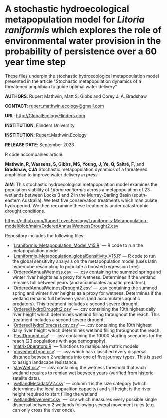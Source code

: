 # A stochastic hydroecological metapopulation model for <i>Litoria raniformis</i> which explores the role of environmental water provision in the probability of persistence over a 60 year time step
These files underpin the stochastic hydroecological metapopulation model presented in the article "Stochastic metapopulation dynamics of a threatened amphibian to guide optimal water delivery"

<strong>AUTHORS</strong>: Rupert Mathwin, Matt S. Gibbs and Corey J. A. Bradshaw

<strong>CONTACT</strong>: rupert.mathwin.ecology@gmail.com

<strong>URL</strong>: http://GlobalEcologyFlinders.com

<strong>INSTITUTION</strong>: Flinders University

<strong>INSTITUTION</strong>: Rupert.Mathwin.Ecology

<strong>RELEASE DATE</strong>: September 2023

R code accompanies article: 

<strong>Mathwin, R, Wassens, S, Gibbs, MS, Young, J, Ye, Q, Saltré, F,</strong> and <strong>Bradshaw, CJA</strong> Stochastic metapopulation dynamics of a threatened amphibian to improve water delivery <i>in press</i>

<strong>AIM</strong>: This stochastic hydroecological metapopulation model examines the population viability of <i>Litoria raniformis</i> across a metapopulation of 23 wetlands between Locks 3 and 2 in the Murray-Darling Basin (south-eastern Australia). We test five conservation treatments which manipulate hydroperiod. We then reexamine these treatments under catastrophic drought conditions.


https://github.com/RupertLovesEcology/Lraniformis-Metapopulation-model/blob/main/OrderedAnnualWetnessDrought2.csv

Repository includes the following files:
- '<a href="https://github.com/RupertLovesEcology/Lraniformis-Metapopulation-model/blob/main/Lraniformis_Metapopulation_Model_V15.R">Lraniformis_Metapopulation_Model_V15.R</a>' — R code to run the metapopulation model. 
- '<a href="https://github.com/RupertLovesEcology/Lraniformis-Metapopulation-model/blob/main/Lraniformis_Metapopulation_globalSensitivity_V15.R">Lraniformis_Metapopulation_globalSensitivity_V15.R</a>' — R code to run the global sensitivity analysis on the metapopulation model (uses latin hypercube resampling to populate a boosted regression tree). 
- '<a href="https://github.com/RupertLovesEcology/Lraniformis-Metapopulation-model/blob/main/OrderedAnnualWetness.csv">OrderedAnnualWetness.csv</a>' — .csv containing the summed spring and winter river heights as a proxy for wetness. Determines if the wetland remains full between years (and accumulates aquatic predators).
- '<a href="https://github.com/RupertLovesEcology/Lraniformis-Metapopulation-model/blob/main/OrderedAnnualWetnessDrought2.csv">OrderedAnnualWetnessDrought2.csv</a>' — .csv containing the summed spring and winter river heights as a proxy for wetness. Determines if the wetland remains full between years (and accumulates aquatic predators). This treatment includes a second severe drought.
- '<a href="https://github.com/RupertLovesEcology/Lraniformis-Metapopulation-model/blob/main/OrderedHydroDrought2.csv">OrderedHydroDrought2.csv</a>' — .csv containing the 10th highest daily river height which determines wetland filling throughout the reach. This treatment includes a second severe drought.
- '<a href="https://github.com/RupertLovesEcology/Lraniformis-Metapopulation-model/blob/main/OrderedHydroForecast.csv">OrderedHydroForecast.csv.csv</a>' — .csv containing the 10th highest daily river height which determines wetland filling throughout the reach. 
- '<a href="https://github.com/RupertLovesEcology/Lraniformis-Metapopulation-model/blob/main/PostDrought.csv">PostDrought.csv</a>' — .csv containing the 10000 starting scenarios for the reach (23 populations with age demography). 
- '<a href="https://github.com/cjabradshaw/MegafaunaSusceptibility/blob/master/matrixOperators.r">matrixOperators.R</a>' — functions to manipulate matrix models
- '<a href="https://github.com/RupertLovesEcology/Lraniformis-Metapopulation-model/blob/main/movementType.csv">movementType.csv</a>' — .csv which has classified every dispersal distance between 2 wetlands into one of five journey types. This is used to assign landscape resistance. 
- '<a href="https://github.com/RupertLovesEcology/Lraniformis-Metapopulation-model/blob/main/stayWet.csv">stayWet.csv</a>' — .csv containing the wetness threshold that each wetland requires to remian wet between years (verified from historic satelite data). 
- '<a href="https://github.com/RupertLovesEcology/Lraniformis-Metapopulation-model/blob/main/wetlandMetadataV2.csv">wetlandMetadataV2.csv</a>' — column 1 is the size category (which determines the local popualtion capacity) and sill height is the river height required to start filling the wetland
- '<a href="https://github.com/RupertLovesEcology/Lraniformis-Metapopulation-model/blob/main/wetlandMovement.csv">wetlandMovement.csv</a>' — .csv which measures every possible single dispersal between 2 wetlands following several movement rules (e.g. can only cross the river once). 
